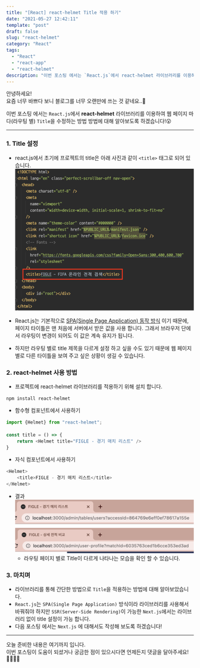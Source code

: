 ```yaml
---
title: "[React] react-helmet Title 적용 하기"
date: "2021-05-27 12:42:11"
template: "post"
draft: false
slug: "react-helmet"
category: "React"
tags:
  - "React"
  - "react-app"
  - "react-helmet"
description: "이번 포스팅 에서는 `React.js`에서 react-helmet 라이브러리를 이용하여 웹 페이지 마다(라우팅 별) `Title`을 수정하는 방법 방법에 대해 알아보도록 하겠습니다!😲"
---
```


안녕하세요!  
요즘 너무 바쁘다 보니 블로그를 너무 오랜만에 쓰는 것 같네요..🥲

이번 포스팅 에서는 `React.js`에서 **react-helmet** 라이브러리를 이용하여 웹 페이지 마다(라우팅 별) `Title`을 수정하는 방법 방법에 대해 알아보도록 하겠습니다!😲

-----
### 1. Title 설정
- react.js에서 초기에 프로젝트의 title은 아래 사진과 같이 `<title>` 태그로 되어 있습니다.  
![title-html](../../assets/images/react/react_title_html.png)
  
- React.js는 기본적으로 [SPA(Single Page Application) 동작 방식](https://shinsangeun.github.io/categories/React/react-spa) 이기 때문에, 페이지 타이틀은 맨 처음에 서버에서 받은 값을 사용 합니다. 그래서 브라우저 단에서 라우팅이 변경이 되어도 이 값은 계속 유지가 됩니다. 
- 하지만 라우팅 별로 title 제목을 다르게 설정 하고 싶을 수도 있기 때문에 웹 페이지 별로 다른 타이틀을 보여 주고 싶은 상황이 생길 수 있습니다.


### 2. react-helmet 사용 방법
- 프로젝트에 react-helmet 라이브러리를 적용하기 위해 설치 합니다.

```shell
npm install react-helmet
``` 

- 함수형 컴포넌트에서 사용하기

```javascript
import {Helmet} from "react-helmet";

const title = () => {
    return <Helmet title="FIGLE - 경기 매치 리스트" />
}
```

- 자식 컴포넌트에서 사용하기

```javascript
<Helmet>
    <title>FIGLE - 경기 매치 리스트</title>
</Helmet>
```

- 결과
![title-list](../../assets/images/react/react_title_list.png)
![title-list-matchId](../../assets/images/react/react_title_match.png)
  - 라우팅 페이지 별로 Title이 다르게 나타나는 모습을 확인 할 수 있습니다.


### 3. 마치며
- 라이브러리를 통해 간단한 방법으로 `Title`을 적용하는 방법에 대해 알아보았습니다. 
- `React.js`는 `SPA(Single Page Application)` 방식이라 라이브러리를 사용해서 바꿔줘야 하지만 `SSR(Server-Side Rendering)`이 가능한 `Next.js`에서는 라이브러리 없이 title 설정이 가능 합니다.
- 다음 포스팅 에서는 `Next.js` 에 대해서도 작성해 보도록 하겠습니다!

-----

오늘 준비한 내용은 여기까지 입니다.  
이번 포스팅이 도움이 되셨거나 궁금한 점이 있으시다면 언제든지 댓글을 달아주세요!🙋🏻‍♀️✨    

